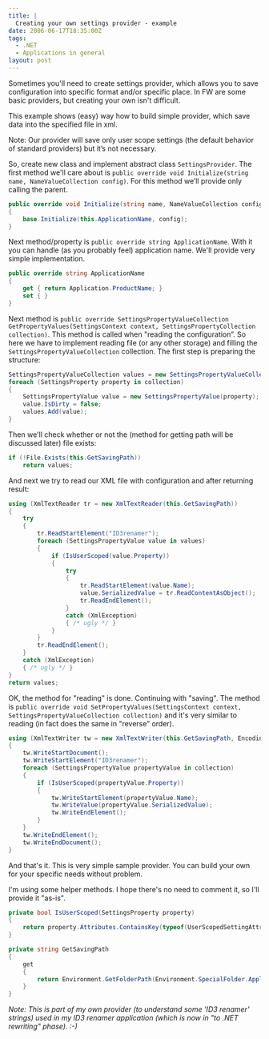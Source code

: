 ```yaml
---
title: |
  Creating your own settings provider - example
date: 2006-06-17T18:35:00Z
tags:
  - .NET
  - Applications in general
layout: post
---
```

Sometimes you'll need to create settings provider, which allows you to save configuration into specific format and/or specific place. In FW are some basic providers, but creating your own isn't difficult.

This example shows (easy) way how to build simple provider, which save data into the specified file in xml.

Note: Our provider will save only user scope settings (the default behavior of standard providers) but it’s not necessary.

So, create new class and implement abstract class `SettingsProvider`. The first method we'll care about is `public override void Initialize(string name, NameValueCollection config)`. For this method we’ll provide only calling the parent.

```csharp
public override void Initialize(string name, NameValueCollection config)
{
	base.Initialize(this.ApplicationName, config);
}
```

Next method/property is `public override string ApplicationName`. With it you can handle (as you probably feel) application name. We'll provide very simple implementation.

```csharp
public override string ApplicationName
{
	get { return Application.ProductName; }
	set { }
}
```

Next method is `public override SettingsPropertyValueCollection GetPropertyValues(SettingsContext context, SettingsPropertyCollection collection)`. This method is called when "reading the configuration”. So here we have to implement reading file (or any other storage) and filling the `SettingsPropertyValueCollection` collection. The first step is preparing the structure:

```csharp
SettingsPropertyValueCollection values = new SettingsPropertyValueCollection();
foreach (SettingsProperty property in collection)
{
	SettingsPropertyValue value = new SettingsPropertyValue(property);
	value.IsDirty = false;
	values.Add(value);
}
```

Then we'll check whether or not the (method for getting path will be discussed later) file exists:

```csharp
if (!File.Exists(this.GetSavingPath))
	return values;
```

And next we try to read our XML file with configuration and after returning result:

```csharp
using (XmlTextReader tr = new XmlTextReader(this.GetSavingPath))
{
	try
	{
		tr.ReadStartElement("ID3renamer");
		foreach (SettingsPropertyValue value in values)
		{
			if (IsUserScoped(value.Property))
			{
				try
				{
					tr.ReadStartElement(value.Name);
					value.SerializedValue = tr.ReadContentAsObject();
					tr.ReadEndElement();
				}
				catch (XmlException)
				{ /* ugly */ }
			}
		}
		tr.ReadEndElement();
	}
	catch (XmlException)
	{ /* ugly */ }
}
return values;
```

OK, the method for "reading" is done. Continuing with "saving". The method is `public override void SetPropertyValues(SettingsContext context, SettingsPropertyValueCollection collection)` and it's very similar to reading (in fact does the same in "reverse” order).

```csharp
using (XmlTextWriter tw = new XmlTextWriter(this.GetSavingPath, Encoding.Unicode))
{
	tw.WriteStartDocument();
	tw.WriteStartElement("ID3renamer");
	foreach (SettingsPropertyValue propertyValue in collection)
	{
		if (IsUserScoped(propertyValue.Property))
		{
			tw.WriteStartElement(propertyValue.Name);
			tw.WriteValue(propertyValue.SerializedValue);
			tw.WriteEndElement();
		}
	}
	tw.WriteEndElement();
	tw.WriteEndDocument();
}
```

And that's it. This is very simple sample provider. You can build your own for your specific needs without problem.

I'm using some helper methods. I hope there's no need to comment it, so I'll provide it "as-is".

```csharp
private bool IsUserScoped(SettingsProperty property)
{
	return property.Attributes.ContainsKey(typeof(UserScopedSettingAttribute));
}
```

```csharp
private string GetSavingPath
{
	get
	{
		return Environment.GetFolderPath(Environment.SpecialFolder.ApplicationData) + Path.DirectorySeparatorChar + "ID3 renamer" + Path.DirectorySeparatorChar + "user.config";
	}
}
```

_Note: This is part of my own provider (to understand some 'ID3 renamer' strings) used in my ID3 renamer application (which is now in "to .NET rewriting" phase). :-)_